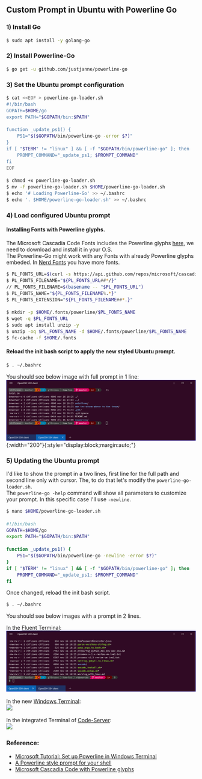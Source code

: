 ## Custom Prompt in Ubuntu with Powerline Go

### 1) Install Go
```sh
$ sudo apt install -y golang-go
```

### 2) Install Powerline-Go
```sh
$ go get -u github.com/justjanne/powerline-go
```

### 3) Set the Ubuntu prompt configuration

```sh
$ cat <<EOF > powerline-go-loader.sh
#!/bin/bash
GOPATH=$HOME/go
export PATH="$GOPATH/bin:$PATH"

function _update_ps1() {
    PS1="$($GOPATH/bin/powerline-go -error $?)"
}
if [ "$TERM" != "linux" ] && [ -f "$GOPATH/bin/powerline-go" ]; then
    PROMPT_COMMAND="_update_ps1; $PROMPT_COMMAND"
fi
EOF

$ chmod +x powerline-go-loader.sh
$ mv -f powerline-go-loader.sh $HOME/powerline-go-loader.sh
$ echo '# Loading Powerline-Go' >> ~/.bashrc
$ echo '. $HOME/powerline-go-loader.sh' >> ~/.bashrc
```

### 4) Load configured Ubuntu prompt

#### Installing Fonts with Powerline glyphs.  
The Microsoft Cascadia Code Fonts includes the Powerline glyphs [here](https://github.com/microsoft/cascadia-code), we need to download and install it in your O.S.  
The Powerline-Go might work with any Fonts with already Powerline glyphs embeded. In [Nerd Fonts](https://www.nerdfonts.com) you have more fonts. 
```sh
$ PL_FONTS_URL=$(curl -s https://api.github.com/repos/microsoft/cascadia-code/releases/latest | jq -r -M '.assets[].browser_download_url')
$ PL_FONTS_FILENAME="${PL_FONTS_URL##*/}"
// PL_FONTS_FILENAME=$(basename -- "$PL_FONTS_URL")
$ PL_FONTS_NAME="${PL_FONTS_FILENAME%.*}"
$ PL_FONTS_EXTENSION="${PL_FONTS_FILENAME##*.}"

$ mkdir -p $HOME/.fonts/powerline/$PL_FONTS_NAME
$ wget -q $PL_FONTS_URL
$ sudo apt install unzip -y
$ unzip -oq $PL_FONTS_NAME -d $HOME/.fonts/powerline/$PL_FONTS_NAME
$ fc-cache -f $HOME/.fonts
```   

#### Reload the init bash script to apply the new styled Ubuntu prompt.
```sh
$ . ~/.bashrc
```
You should see below image with full prompt in 1 line:
![](custom_prompt_ubuntu_with_powerline_go_1_line.png){:width="200"}{:style="display:block;margin:auto;"}


### 5) Updating the Ubuntu prompt

I'd like to show the prompt in a two lines, first line for the full path and second line only with cursor. The, to do that let's modify the `powerline-go-loader.sh`.  
The `powerline-go -help` command will show all parameters to customize your prompt. In this specific case I'll use `-newline`.
```sh
$ nano $HOME/powerline-go-loader.sh

#!/bin/bash
GOPATH=$HOME/go
export PATH="$GOPATH/bin:$PATH"

function _update_ps1() {
    PS1="$($GOPATH/bin/powerline-go -newline -error $?)"
}
if [ "$TERM" != "linux" ] && [ -f "$GOPATH/bin/powerline-go" ]; then
    PROMPT_COMMAND="_update_ps1; $PROMPT_COMMAND"
fi
```
Once changed, reload the init bash script.
```sh
$ . ~/.bashrc
```
You should see below images with a prompt in 2 lines.  

In the [Fluent Terminal](https://github.com/felixse/FluentTerminal):  
![](custom_prompt_ubuntu_with_powerline_go_2_lines_fluent_terminal.png)  

In the new [Windows Terminal](https://github.com/microsoft/terminal):  
![](custom_prompt_ubuntu_with_powerline_go_2_lines_windows_terminal.png)  

In the integrated Terminal of [Code-Server](https://github.com/cdr/code-server):  
![](custom_prompt_ubuntu_with_powerline_go_2_lines_code_server.png)  

  
### Reference:
- [Microsoft Tutorial: Set up Powerline in Windows Terminal](https://docs.microsoft.com/en-us/windows/terminal/tutorials/powerline-setup)
- [A Powerline style prompt for your shell](https://github.com/justjanne/powerline-go)
- [Microsoft Cascadia Code with Powerline glyphs](https://github.com/microsoft/cascadia-code)
